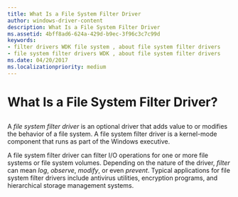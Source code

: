 ```yaml
---
title: What Is a File System Filter Driver
author: windows-driver-content
description: What Is a File System Filter Driver
ms.assetid: 4bff8ad6-624a-429d-b9ec-3f96c3c7c99d
keywords:
- filter drivers WDK file system , about file system filter drivers
- file system filter drivers WDK , about file system filter drivers
ms.date: 04/20/2017
ms.localizationpriority: medium
---
```


# What Is a File System Filter Driver?


## <span id="ddk_what_is_a__file_system_filter_driver_if"></span><span id="DDK_WHAT_IS_A__FILE_SYSTEM_FILTER_DRIVER_IF"></span>


A *file system filter driver* is an optional driver that adds value to or modifies the behavior of a file system. A file system filter driver is a kernel-mode component that runs as part of the Windows executive.

A file system filter driver can filter I/O operations for one or more file systems or file system volumes. Depending on the nature of the driver, *filter* can mean *log*, *observe*, *modify*, or even *prevent*. Typical applications for file system filter drivers include antivirus utilities, encryption programs, and hierarchical storage management systems.

 

 




